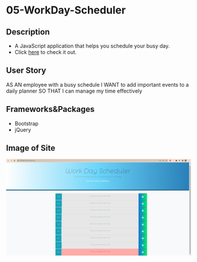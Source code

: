 # 05-WorkDay-Scheduler

## Description

- A JavaScript application that helps you schedule your busy day.
- Click [here](https://jacoblysaught.github.io/05-WorkDay-Scheduler/) to check it out.

## User Story
AS AN employee with a busy schedule
I WANT to add important events to a daily planner
SO THAT I can manage my time effectively

## Frameworks&Packages
- Bootstrap
- jQuery

## Image of Site
![Screenshot of page](./assets/img/workday%20scheduler.PNG)
